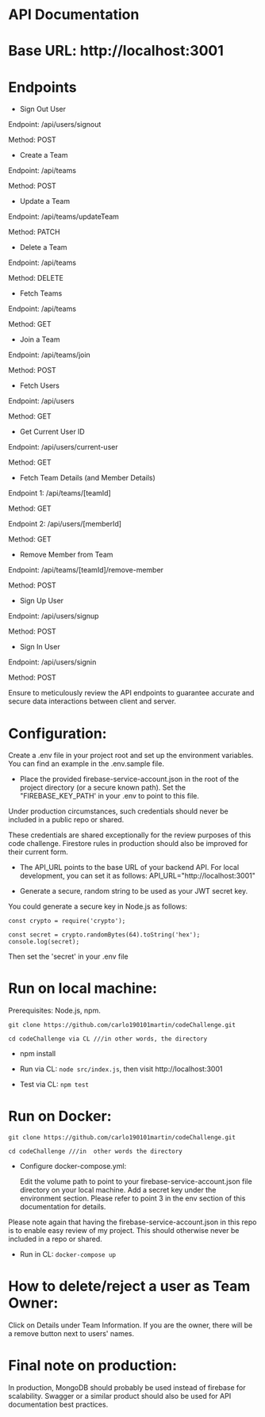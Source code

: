 ﻿# **API Documentation**

# **Base URL: http://localhost:3001**

# **Endpoints**

* Sign Out User

Endpoint: /api/users/signout

Method: POST

* Create a Team

Endpoint: /api/teams

Method: POST

* Update a Team

Endpoint: /api/teams/updateTeam

Method: PATCH

* Delete a Team

Endpoint: /api/teams

Method: DELETE

* Fetch Teams

Endpoint: /api/teams

Method: GET

* Join a Team

Endpoint: /api/teams/join

Method: POST

* Fetch Users

Endpoint: /api/users

Method: GET

* Get Current User ID

Endpoint: /api/users/current-user

Method: GET

* Fetch Team Details (and Member Details)

Endpoint 1: /api/teams/[teamId]

Method: GET

Endpoint 2: /api/users/[memberId]

Method: GET

* Remove Member from Team

Endpoint: /api/teams/[teamId]/remove-member

Method: POST

* Sign Up User

Endpoint: /api/users/signup

Method: POST

* Sign In User

Endpoint: /api/users/signin

Method: POST

Ensure to meticulously review the API endpoints to guarantee accurate and secure data interactions between client and server.

# **Configuration:**

Create a .env file in your project root and set up the environment variables. You can find an example in the .env.sample file.

* Place the provided firebase-service-account.json in the root of the project directory (or a secure known path). Set the "FIREBASE_KEY_PATH' in your .env to point to this file.

Under production circumstances, such credentials should never be included in a public repo or shared.

These credentials are shared exceptionally for the review purposes of this code challenge. Firestore rules in production should also be improved for their current form.

* The API_URL points to the base URL of your backend API. For local development, you can set it as follows: API_URL="http://localhost:3001"

* Generate a secure, random string to be used as your JWT secret key.
  
You could generate a secure key in Node.js as follows:

```
const crypto = require('crypto');

const secret = crypto.randomBytes(64).toString('hex');
console.log(secret);
```

Then set the 'secret' in your .env file
  
# **Run on local machine:**
  
Prerequisites: Node.js, npm.

```
git clone https://github.com/carlo190101martin/codeChallenge.git

cd codeChallenge via CL ///in other words, the directory
```

* npm install
  
* Run via CL: ```node src/index.js```, then visit http://localhost:3001

* Test via CL: ```npm test```


# **Run on Docker:**

```
git clone https://github.com/carlo190101martin/codeChallenge.git

cd codeChallenge ///in  other words the directory
```

* Configure docker-compose.yml:

    Edit the volume path to point to your firebase-service-account.json file directory on your local machine.
    Add a secret key under the environment section. Please refer to point 3 in the env section of this documentation for details.

Please note again that having the firebase-service-account.json in this repo is to enable easy review of my project. This should otherwise never be included in a repo or shared.

* Run in CL: ```docker-compose up```


# **How to delete/reject a user as Team Owner:**

Click on Details under Team Information. If you are the owner, there will be a remove button next to users' names.

# **Final note on production:**

In production, MongoDB should probably be used instead of firebase for scalability. Swagger or a similar product should also be used for API documentation best practices.
  
  
  
  





   
   













